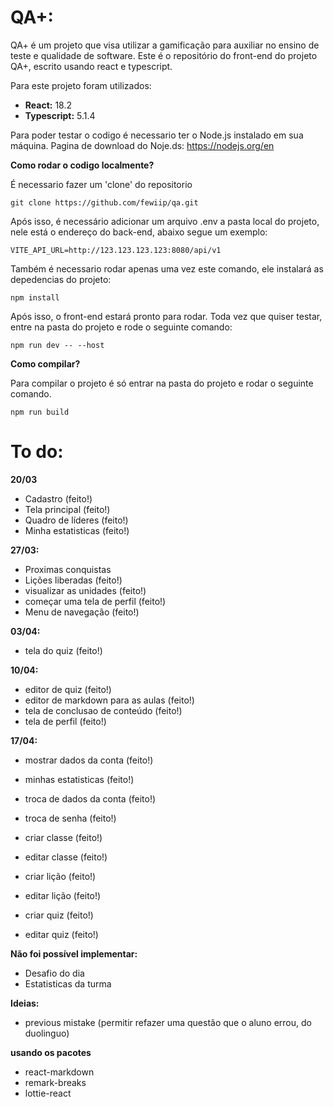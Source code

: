 # QA+:

QA+ é um projeto que visa utilizar a gamificação para auxiliar no ensino de teste e qualidade de software. Este é o repositório do front-end do projeto QA+, escrito usando react e typescript.

Para este projeto foram utilizados:
- __React:__ 18.2
- __Typescript:__ 5.1.4

Para poder testar o codigo é necessario ter o Node.js instalado em sua máquina. Pagina de download do Noje.ds:
https://nodejs.org/en


__Como rodar o codigo localmente?__

É necessario fazer um 'clone' do repositorio 
```
git clone https://github.com/fewiip/qa.git
```

Após isso, é necessário adicionar um arquivo .env a pasta local do projeto, nele está o endereço do back-end, abaixo segue um exemplo:
```
VITE_API_URL=http://123.123.123.123:8080/api/v1
```

Também é necessario rodar apenas uma vez este comando, ele instalará as depedencias do projeto:
```
npm install
```


Após isso, o front-end estará pronto para rodar. Toda vez que quiser testar, entre na pasta do projeto e rode o seguinte comando:
```
npm run dev -- --host
```

__Como compilar?__

Para compilar o projeto é só entrar na pasta do projeto e rodar o seguinte comando.

```
npm run build
```


# __To do:__

__20/03__
- Cadastro (feito!)
- Tela principal (feito!)
- Quadro de líderes (feito!)
- Minha estatisticas (feito!)

__27/03:__
- Proximas conquistas 
- Lições liberadas (feito!)
- visualizar as unidades (feito!)
- começar uma tela de perfil (feito!)
- Menu de navegação (feito!)

__03/04:__
- tela do quiz (feito!)

__10/04:__
- editor de quiz (feito!)
- editor de markdown para as aulas (feito!)
- tela de conclusao de conteúdo (feito!)
- tela de perfil (feito!)

__17/04:__
- mostrar dados da conta (feito!)
- minhas estatisticas (feito!)
- troca de dados da conta (feito!)

- troca de senha (feito!)

- criar classe (feito!)
- editar classe (feito!)

- criar lição (feito!)
- editar lição (feito!)

- criar quiz (feito!)
- editar quiz (feito!)

__Não foi possível implementar:__
- Desafio do dia 
- Estatisticas da turma

__Ideias:__
- previous mistake (permitir refazer uma questão que o aluno errou, do duolinguo)

__usando os pacotes__
- react-markdown 
- remark-breaks
- lottie-react

